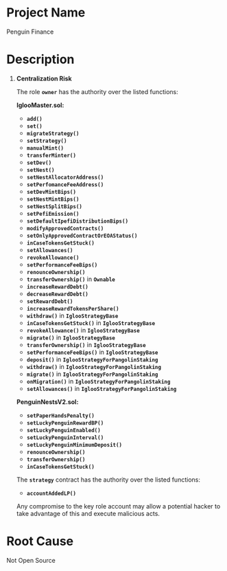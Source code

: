 # Project Name
Penguin Finance

# Description
1. **Centralization Risk**
    
    The role **`owner`** has the authority over the listed functions:
    
    **IglooMaster.sol:**
    
    - **`add()`**
    - **`set()`**
    - **`migrateStrategy()`**
    - **`setStrategy()`**
    - **`manualMint()`**
    - **`transferMinter()`**
    - **`setDev()`**
    - **`setNest()`**
    - **`setNestAllocatorAddress()`**
    - **`setPerfomanceFeeAddress()`**
    - **`setDevMintBips()`**
    - **`setNestMintBips()`**
    - **`setNestSplitBips()`**
    - **`setPefiEmission()`**
    - **`setDefaultIpefiDistributionBips()`**
    - **`modifyApprovedContracts()`**
    - **`setOnlyApprovedContractOrEOAStatus()`**
    - **`inCaseTokensGetStuck()`**
    - **`setAllowances()`**
    - **`revokeAllowance()`**
    - **`setPerformanceFeeBips()`**
    - **`renounceOwnership()`**
    - **`transferOwnership()`** in **`Ownable`**
    - **`increaseRewardDebt()`**
    - **`decreaseRewardDebt()`**
    - **`setRewardDebt()`**
    - **`increaseRewardTokensPerShare()`**
    - **`withdraw()`** in **`IglooStrategyBase`**
    - **`inCaseTokensGetStuck()`** in **`IglooStrategyBase`**
    - **`revokeAllowance()`** in **`IglooStrategyBase`**
    - **`migrate()`** in **`IglooStrategyBase`**
    - **`transferOwnership()`** in **`IglooStrategyBase`**
    - **`setPerformanceFeeBips()`** in **`IglooStrategyBase`**
    - **`deposit()`** in **`IglooStrategyForPangolinStaking`**
    - **`withdraw()`** in **`IglooStrategyForPangolinStaking`**
    - **`migrate()`** in **`IglooStrategyForPangolinStaking`**
    - **`onMigration()`** in **`IglooStrategyForPangolinStaking`**
    - **`setAllowances()`** in **`IglooStrategyForPangolinStaking`**
    
    **PenguinNestsV2.sol:**
    
    - **`setPaperHandsPenalty()`**
    - **`setLuckyPenguinRewardBP()`**
    - **`setLuckyPenguinEnabled()`**
    - **`setLuckyPenguinInterval()`**
    - **`setLuckyPenguinMinimumDeposit()`**
    - **`renounceOwnership()`**
    - **`transferOwnership()`**
    - **`inCaseTokensGetStuck()`**
    
    The **`strategy`** contract has the authority over the listed functions:
    
    - **`accountAddedLP()`**
    
    Any compromise to the key role account may allow a potential hacker to take advantage of this and execute malicious acts.

# Root Cause
Not Open Source